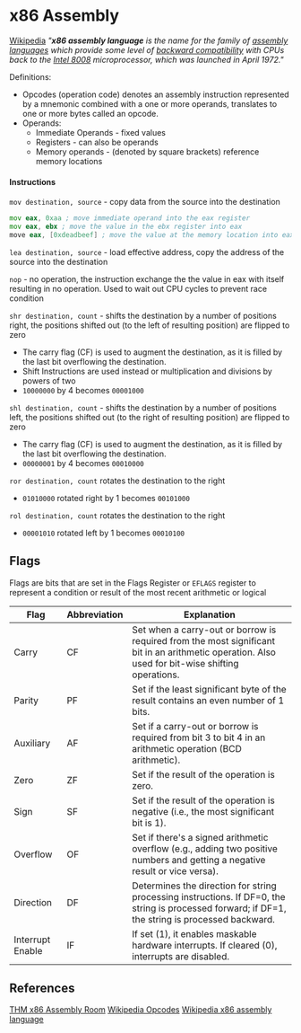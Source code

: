 # x86 Assembly

[Wikipedia]() *"**x86 assembly language** is the name for the family of [assembly languages](https://en.wikipedia.org/wiki/Assembly_language "Assembly language") which provide some level of [backward compatibility](https://en.wikipedia.org/wiki/Backward_compatibility "Backward compatibility") with CPUs back to the [Intel 8008](https://en.wikipedia.org/wiki/Intel_8008 "Intel 8008") microprocessor, which was launched in April 1972."*


Definitions:
- Opcodes (operation code) denotes an assembly instruction represented by a mnemonic combined with a one or more operands, translates to one or more bytes called an opcode. 
- Operands:
	- Immediate Operands - fixed values
	- Registers - can also be operands
	- Memory operands - (denoted by square brackets) reference memory locations

#### Instructions

`mov destination, source` - copy data from the source into the destination
```asm
mov eax, 0xaa ; move immediate operand into the eax register
mov eax, ebx ; move the value in the ebx register into eax
move eax, [0xdeadbeef] ; move the value at the memory location into eax register
```

`lea destination, source` - load effective address, copy the address of the source into the destination

`nop` - no operation, the instruction exchange the the value in eax with itself resulting in no operation. Used to wait out CPU cycles to prevent race condition

`shr destination, count` - shifts the destination by a number of positions right, the positions shifted out (to the left of resulting position) are flipped to zero
- The carry flag (CF) is used to augment the destination, as it is filled by the last bit overflowing the destination.
- Shift Instructions are used instead or multiplication and divisions by powers of two 
- `10000000` by 4 becomes `00001000`

`shl destination, count` - shifts the destination by a number of positions left, the positions shifted out (to the right of resulting position) are flipped to zero
- The carry flag (CF) is used to augment the destination, as it is filled by the last bit overflowing the destination.
- `00000001` by 4 becomes `00010000`

`ror destination, count` rotates the destination to the right  
- `01010000` rotated right by 1 becomes `00101000` 

`rol destination, count` rotates the destination to the right  
-  `00001010` rotated left by 1 becomes `00010100` 

## Flags

Flags are bits that are set in the Flags Register or `EFLAGS` register to represent a condition or result of the most recent arithmetic or logical  

|Flag|Abbreviation|Explanation|
|---|---|---|
|Carry|CF|Set when a carry-out or borrow is required from the most significant bit in an arithmetic operation. Also used for bit-wise shifting operations.|
|Parity|PF|Set if the least significant byte of the result contains an even number of 1 bits.|
|Auxiliary|AF|Set if a carry-out or borrow is required from bit 3 to bit 4 in an arithmetic operation (BCD arithmetic).|
|Zero|ZF|Set if the result of the operation is zero.|
|Sign|SF|Set if the result of the operation is negative (i.e., the most significant bit is 1).|
|Overflow|OF|Set if there's a signed arithmetic overflow (e.g., adding two positive numbers and getting a negative result or vice versa).|
|Direction|DF|Determines the direction for string processing instructions. If DF=0, the string is processed forward; if DF=1, the string is processed backward.|
|Interrupt Enable|IF|If set (1), it enables maskable hardware interrupts. If cleared (0), interrupts are disabled.|


## References

[THM x86 Assembly Room](https://tryhackme.com/room/x86assemblycrashcourse)
[Wikipedia Opcodes](https://en.wikipedia.org/wiki/Opcode)
[Wikipedia x86 assembly language](https://en.wikipedia.org/wiki/X86_assembly_language)